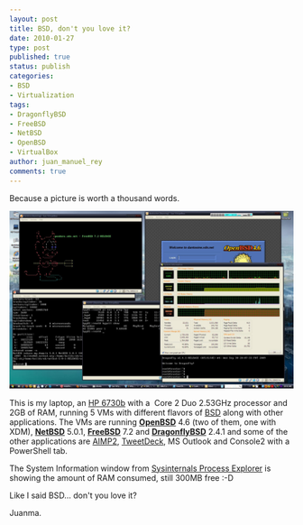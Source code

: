 ```yaml
---
layout: post
title: BSD, don't you love it?
date: 2010-01-27
type: post
published: true
status: publish
categories:
- BSD
- Virtualization
tags:
- DragonflyBSD
- FreeBSD
- NetBSD
- OpenBSD
- VirtualBox
author: juan_manuel_rey
comments: true
---
```


Because a picture is worth a thousand words.

[![BSD](/images/bsd.jpg "BSD")]({{site.url}}/images/bsd.jpg)

This is my laptop, an [HP 6730b](http://h10010.www1.hp.com/wwpc/us/en/sm/WF05a/321957-321957-64295-321838-3955547-3687777.html "6730b") with a  Core 2 Duo 2.53GHz processor and 2GB of RAM, running 5 VMs with different flavors of [BSD](http://en.wikipedia.org/wiki/Berkeley_Software_Distribution "BSD") along with other applications. The VMs are running [**OpenBSD**](http://www.openbsd.org "OpenBSD") 4.6 (two of them, one with XDM), [**NetBSD**](http://www.netbsd.org "NetBSD") 5.0.1, [**FreeBSD**](http://www.freebsd.org "FreeBSD") 7.2 and [**DragonflyBSD**](http://www.dragonflybsd.org/ "DragonflyBSD") 2.4.1 and some of the other applications are [AIMP2](http://www.aimp2.us/ "AIMP2"), [TweetDeck](http://www.tweetdeck.com/ "TweetDeck"), MS Outlook and Console2 with a PowerShell tab.

The System Information window from [Sysinternals Process Explorer](http://technet.microsoft.com/en-us/sysinternals/bb896653.aspx "Sysinternals") is showing the amount of RAM consumed, still 300MB free :-D

Like I said BSD... don't you love it?

Juanma.
